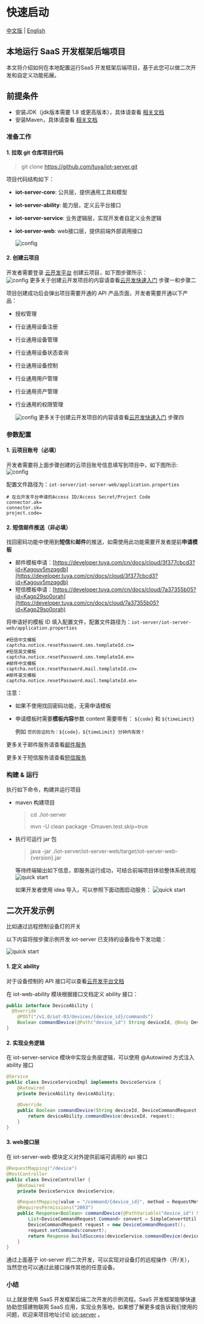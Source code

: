 # 快速启动

[中文版](quick_start.md) | [English](quick_start_en.md)

## 本地运行 SaaS 开发框架后端项目

本文将介绍如何在本地配置运行SaaS 开发框架后端项目，基于此您可以做二次开发和自定义功能拓展。

## 前提条件
 - 安装JDK（jdk版本需要 1.8 或更高版本），具体请查看 [相关文档](https://www.oracle.com/java/technologies/javase-downloads.html)
 - 安装Maven，具体请查看 [相关文档](https://maven.apache.org/)


### 准备工作

#### 1. 拉取 git 仓库项目代码
   > git clone https://github.com/tuya/iot-server.git

   项目代码结构如下：

* **iot-server-core**: 公共层，提供通用工具和模型
* **iot-server-ability**: 能力层，定义云平台接口
* **iot-server-service**: 业务逻辑层，实现开发者自定义业务逻辑
* **iot-server-web**: web接口层，提供前端外部调用接口

   ![config](images/code-structure.png)




#### 2. 创建云项目

   开发者需要登录 [云开发平台](https://iot.tuya.com/cloud/) 创建云项目，如下图步骤所示：   
   ![config](images/project-create.png)
   更多关于创建云开发项目的内容请查看[云开发快速入门](https://developer.tuya.com/cn/docs/iot/quick-start1?id=K95ztz9u9t89n) 步骤一和步骤二

   项目创建成功后会弹出项目需要开通的 API 产品页面，开发者需要开通以下产品：
* 授权管理
* 行业通用设备注册
* 行业通用设备管理
* 行业通用设备状态查询
* 行业通用设备控制
* 行业通用用户管理
* 行业通用资产管理
* 行业通用的权限管理

   ![config](images/services.png)
   更多关于创建云开发项目的内容请查看[云开发快速入门](https://developer.tuya.com/cn/docs/iot/quick-start1?id=K95ztz9u9t89n) 步骤四

### 参数配置
   #### 1. 云项目账号（必填）
   开发者需要将上面步骤创建的云项目账号信息填写到项目中，如下图所示: 
     ![config](images/param-config.png)

   配置文件路径为：`iot-server/iot-server-web/application.properties`

   ```properties
   # 在云开发平台申请的Access ID/Access Secret/Project Code
   connector.ak=
   connector.sk=
   project.code=
   ```

   #### 2. 短信邮件推送（非必填）
   找回密码功能中使用到<b>短信</b>和<b>邮件</b>的推送，如需使用此功能需要开发者提前**申请模板**
   * 邮件模板申请：[https://developer.tuya.com/cn/docs/cloud/3f377cbcd3?id=Kagouv5mzqgdb](https://developer.tuya.com/cn/docs/cloud/3f377cbcd3?id=Kagouv5mzqgdb)
   * 短信模板申请：[https://developer.tuya.com/cn/docs/cloud/7a37355b05?id=Kagp29so0orah](https://developer.tuya.com/cn/docs/cloud/7a37355b05?id=Kagp29so0orah)

   将申请好的模板 ID 填入配置文件，配置文件路径为：`iot-server/iot-server-web/application.properties`

   ```properties
#短信中文模板
captcha.notice.resetPassword.sms.templateId.cn=
#短信英文模板
captcha.notice.resetPassword.sms.templateId.en=
#邮件中文模板
captcha.notice.resetPassword.mail.templateId.cn=
#邮件英文模板
captcha.notice.resetPassword.mail.templateId.en=
   ```
注意：
* 如果不使用找回密码功能，无需申请模板

* 申请模板时需要<b>模板内容</b>参数 content 需要带有： `${code}` 和 `${timeLimit}`
  
  例如 `您的验证码为：${code}，${timeLimit} 分钟内有效！`


更多关于邮件服务请查看[邮件服务](https://developer.tuya.com/cn/docs/cloud/email-service?id=Kaiuyee8icw7y)

更多关于短信服务请查看[短信服务](https://developer.tuya.com/cn/docs/cloud/massage-service?id=Kaiuyejehar00)



### 构建 & 运行
   执行如下命令，构建并运行项目

* maven 构建项目

  > cd ./iot-server
  >
  > mvn -U clean package -Dmaven.test.skip=true

* 执行可运行 jar 包

  > java -jar ./iot-server/iot-server-web/target/iot-server-web-{version}.jar

   等待终端输出如下信息，即服务运行成功，可结合前端项目体验整体系统流程
   ![quick start](images/deploy-result.png)


   如果开发者使用 idea 导入，可以参照下面动图启动服务：
   ![quick start](images/iot-server.gif)


## 二次开发示例

比如通过远程控制设备灯的开关

以下内容将按步骤示例开发 iot-server 已支持的设备指令下发功能：

![quick start](images/case-analysis.png)

#### 1. 定义 ability
对于设备控制的 API 接口可以查看[云开发平台文档](https://developer.tuya.com/cn/docs/cloud/e2512fb901?id=Kag2yag3tiqn5)

在 iot-web-ability 模块根据接口文档定义 ability 接口：

```java
public interface DeviceAbility {
  @Override
	@POST("/v1.0/iot-03/devices/{device_id}/commands")
	Boolean commandDevice(@Path("device_id") String deviceId, @Body DeviceCommandRequest request);
}
```

#### 2. 实现业务逻辑

在 iot-server-service 模块中实现业务层逻辑，可以使用 @Autowired 方式注入 ability 接口

```java
@Service
public class DeviceServiceImpl implements DeviceService { 
    @Autowired 
    private DeviceAbility deviceAbility;
    
    @Override 
    public Boolean commandDevice(String deviceId, DeviceCommandRequest request) {
        return deviceAbility.commandDevice(deviceId, request);
    }
}
```

#### 3. web接口层
在 iot-server-web 模块定义对外提供前端可调用的 api 接口

```java
@RequestMapping("/device")
@RestController
public class DeviceController {
    @Autowired
    private DeviceService deviceService;

    @RequestMapping(value = "/command/{device_id}", method = RequestMethod.POST)
    @RequiresPermissions("2003")
    public Response<Boolean> commandDevice(@PathVariable("device_id") String deviceId, @RequestBody List<DeviceCommandCriteria> criteriaList) {
        List<DeviceCommandRequest.Command> convert = SimpleConvertUtil.convert(criteriaList, DeviceCommandRequest.Command.class);
        DeviceCommandRequest request = new DeviceCommandRequest();
        request.setCommands(convert);
        return Response.buildSuccess(deviceService.commandDevice(deviceId, request));
    }
}
```

通过上面基于 iot-server 的二次开发，可以实现对设备灯的远程操作（开/关），当然您也可以通过此接口操作其他的任意设备。


### 小结
以上就是使用 SaaS 开发框架后端二次开发的示例流程。SaaS 开发框架能够快速协助您搭建物联网 SaaS 应用，实现业务落地，如果想了解更多或告诉我们使用的问题，欢迎来项目地址讨论 [iot-server](https://github.com/tuya/iot-server/issues) 。

